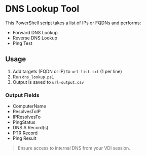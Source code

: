 # DNS Lookup Tool

This PowerShell script takes a list of IPs or FQDNs and performs:

- Forward DNS Lookup
- Reverse DNS Lookup
- Ping Test

##  Usage

1. Add targets (FQDN or IP) to `url-list.txt` (1 per line)
2. Run `dns_lookup.ps1`
3. Output is saved to `url-output.csv`

###  Output Fields

- ComputerName
- ResolvesToIP
- IPResolvesTo
- PingStatus
- DNS A Record(s)
- PTR Record
- Ping Result

> Ensure access to internal DNS from your VDI session.
